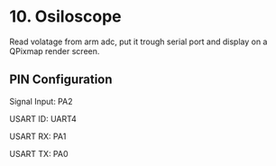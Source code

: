 # 10. Osiloscope
Read volatage from arm adc, put it trough serial port and display on a QPixmap render screen.
## PIN Configuration
Signal Input: PA2

USART ID: UART4

USART RX: PA1

USART TX: PA0
